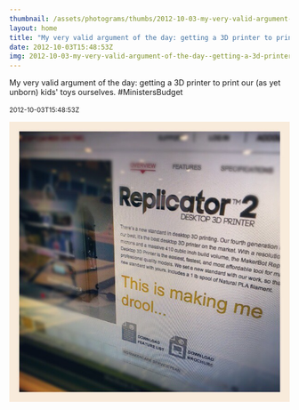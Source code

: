 ```yaml
---
thumbnail: /assets/photograms/thumbs/2012-10-03-my-very-valid-argument-of-the-day--getting-a-3d-printer-to-print-our--as-yet-unborn--kids--toys-ourselves---ministersbudget.jpg
layout: home
title: "My very valid argument of the day: getting a 3D printer to print our (as yet unborn) kids' toys ourselves. #MinistersBudget"
date: 2012-10-03T15:48:53Z
img: 2012-10-03-my-very-valid-argument-of-the-day--getting-a-3d-printer-to-print-our--as-yet-unborn--kids--toys-ourselves---ministersbudget.jpg
---
```


My very valid argument of the day: getting a 3D printer to print our (as yet unborn) kids' toys ourselves. #MinistersBudget

<small>2012-10-03T15:48:53Z</small>

![My very valid argument of the day: getting a 3D printer to print our (as yet unborn) kids' toys ourselves. #MinistersBudget](2012-10-03-my-very-valid-argument-of-the-day--getting-a-3d-printer-to-print-our--as-yet-unborn--kids--toys-ourselves---ministersbudget.jpg)
